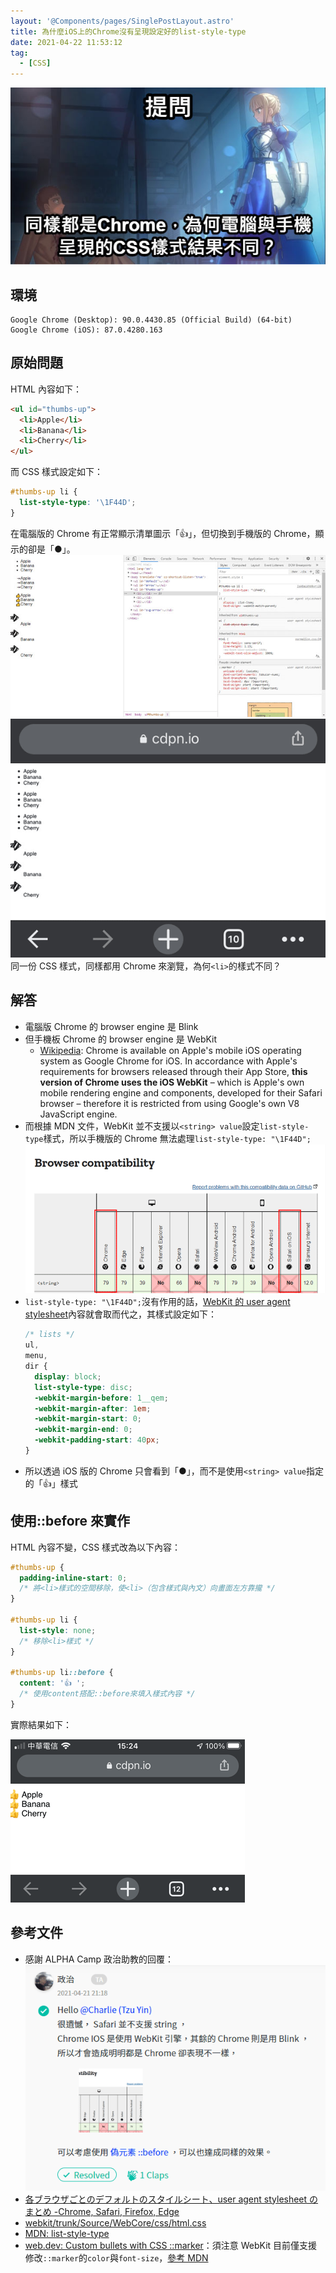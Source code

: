 ```yaml
---
layout: '@Components/pages/SinglePostLayout.astro'
title: 為什麼iOS上的Chrome沒有呈現設定好的list-style-type
date: 2021-04-22 11:53:12
tag:
  - [CSS]
---
```


![一種Chrome，各自表述渲染結果](/2021/list-style-type-not-working-on-ios-chrome/ask.jpg)

## 環境

```
Google Chrome (Desktop): 90.0.4430.85 (Official Build) (64-bit)
Google Chrome (iOS): 87.0.4280.163
```

## 原始問題

HTML 內容如下：

```html
<ul id="thumbs-up">
  <li>Apple</li>
  <li>Banana</li>
  <li>Cherry</li>
</ul>
```

而 CSS 樣式設定如下：

```css
#thumbs-up li {
  list-style-type: '\1F44D';
}
```

在電腦版的 Chrome 有正常顯示清單圖示「👍」，但切換到手機版的 Chrome，顯示的卻是「●」。
![電腦版畫面](/2021/list-style-type-not-working-on-ios-chrome/desktop-screenshot.jpg)
![手機版畫面](/2021/list-style-type-not-working-on-ios-chrome/ios-screenshot.png)
同一份 CSS 樣式，同樣都用 Chrome 來瀏覽，為何`<li>`的樣式不同？

## 解答

- 電腦版 Chrome 的 browser engine 是 Blink
- 但手機板 Chrome 的 browser engine 是 WebKit
  - [Wikipedia](https://en.wikipedia.org/wiki/Google_Chrome): Chrome is available on Apple's mobile iOS operating system as Google Chrome for iOS. In accordance with Apple's requirements for browsers released through their App Store, **this version of Chrome uses the iOS WebKit** – which is Apple's own mobile rendering engine and components, developed for their Safari browser – therefore it is restricted from using Google's own V8 JavaScript engine.
- 而根據 MDN 文件，WebKit 並不支援以`<string> value`設定`list-style-type`樣式，所以手機版的 Chrome 無法處理`list-style-type: "\1F44D";`
  ![WebKit並不支援以string作為list-style-type的值](/2021/list-style-type-not-working-on-ios-chrome/browser-support.png)
- `list-style-type: "\1F44D";`沒有作用的話，[WebKit 的 user agent stylesheet](https://trac.webkit.org/browser/trunk/Source/WebCore/css/html.css)內容就會取而代之，其樣式設定如下：
  ```css
  /* lists */
  ul,
  menu,
  dir {
    display: block;
    list-style-type: disc;
    -webkit-margin-before: 1__qem;
    -webkit-margin-after: 1em;
    -webkit-margin-start: 0;
    -webkit-margin-end: 0;
    -webkit-padding-start: 40px;
  }
  ```
- 所以透過 iOS 版的 Chrome 只會看到「●」，而不是使用`<string> value`指定的「👍」樣式

## 使用::before 來實作

HTML 內容不變，CSS 樣式改為以下內容：

```css
#thumbs-up {
  padding-inline-start: 0;
  /* 將<li>樣式的空間移除，使<li>（包含樣式與內文）向畫面左方靠攏 */
}

#thumbs-up li {
  list-style: none;
  /* 移除<li>樣式 */
}

#thumbs-up li::before {
  content: '👍 ';
  /* 使用content搭配::before來填入樣式內容 */
}
```

實際結果如下：

![iOS裝置也可看到自定義的li樣式了](/2021/list-style-type-not-working-on-ios-chrome/ios-screenshot-before-content.png)

## 參考文件

- 感謝 ALPHA Camp 政治助教的回覆：
  ![在幾乎所有的瀏覽器都支援偽元素::before的情況下，設定::before的content比較能確保li的樣式可以好好呈現在使用者眼前](/2021/list-style-type-not-working-on-ios-chrome/AC-reply.png)
- [各ブラウザごとのデフォルトのスタイルシート、user agent stylesheet のまとめ -Chrome, Safari, Firefox, Edge](https://coliss.com/articles/build-websites/operation/css/user-agent-stylesheets.html)
- [webkit/trunk/Source/WebCore/css/html.css](https://trac.webkit.org/browser/trunk/Source/WebCore/css/html.css)
- [MDN: list-style-type](https://developer.mozilla.org/en-US/docs/Web/CSS/list-style-type)
- [web.dev: Custom bullets with CSS ::marker](https://web.dev/css-marker-pseudo-element/)：須注意 WebKit 目前僅支援修改`::marker`的`color`與`font-size`，[參考 MDN](https://developer.mozilla.org/en-US/docs/Web/CSS/::marker#browser_compatibility)
